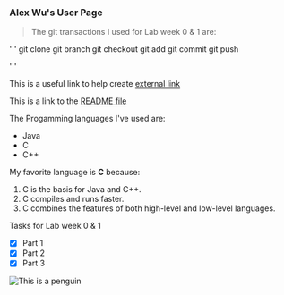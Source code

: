 ### **Alex Wu's User Page**

>The git transactions I used for Lab week 0 & 1 are:

'''
git clone
git branch
git checkout
git add
git commit
git push

'''

This is a useful link to help create [external link](https://docs.github.com/en/get-started/writing-on-github/getting-started-with-writing-and-formatting-on-github/basic-writing-and-formatting-syntax#links)

This is a link to the [README file](README.md)

The Progamming languages I've used are:
- Java
- C
- C++

My favorite language is **C** because:
1. C is the basis for Java and C++.
2. C compiles and runs faster.
3. C combines the features of both high-level and low-level languages.

Tasks for Lab week 0 & 1
- [x] Part 1
- [x] Part 2
- [x] Part 3

![This is a penguin](https://cdn.pixabay.com/photo/2017/01/31/15/33/linux-2025130_960_720.png)